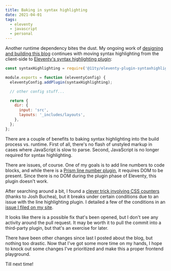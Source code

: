```yaml
---
title: Baking in syntax highlighting
date: 2021-04-01
tags: 
  - eleventy
  - javascript
  - personal
---
```


Another runtime dependency bites the dust. My ongoing work of [designing and building this blog](https://www.falldowngoboone.com/blog/how-im-redesigning-my-blog/) continues with moving syntax highlighting from the client-side to [Eleventy's syntax highlighting plugin](https://www.11ty.dev/docs/plugins/syntaxhighlight/):

```js
const syntaxHighlighting = require('@11ty/eleventy-plugin-syntaxhighlight');

module.exports = function (eleventyConfig) {
  eleventyConfig.addPlugin(syntaxHighlighting);

  // other config stuff...

  return {
    dir: {
      input: 'src',
      layouts: '_includes/layouts',
    },
  };
};
```

There are a couple of benefits to baking syntax highlighting into the build process vs. runtime. First of all, there's no flash of unstyled markup in cases where JavaScript is slow to parse. Second, JavaScript is no longer required for syntax highlighting.

There are issues, of course. One of my goals is to add line numbers to code blocks, and while there is a [Prism line number plugin](https://prismjs.com/plugins/line-numbers/), it requires DOM to be present. Since there is no DOM during the plugin phase of Eleventy, this plugin doesn't work.

After searching around a bit, I found a [clever trick involving CSS counters](https://github.com/11ty/eleventy-plugin-syntaxhighlight/issues/10) (thanks to Josh Buchea), but it breaks under certain conditions due to an issue with the line highlighting plugin. I detailed a few of the conditions in an [issue I filed on my site](https://github.com/falldowngoboone/falldowngoboone-com/issues/116).

It looks like there is a possible fix that's been opened, but I don't see any activity around the pull request. It may be worth it to pull the commit into a third-party plugin, but that's an exercise for later.

There have been other changes since last I posted about the blog, but nothing too drastic. Now that I've got some more time on my hands, I hope to knock out some changes I've prioritized and make this a proper frontend playground.

Till next time!